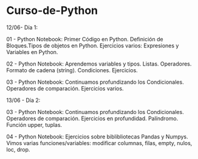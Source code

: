 # Curso-de-Python


12/06- Día 1:


01 - Python Notebook: Primer Código en Python. Definición de Bloques.Tipos de objetos en Python. Ejercicios varios: Expresiones y Variables en Python.


02 - Python Notebook: Aprendemos variables y tipos. Listas. Operadores. Formato de cadena (string). Condiciones. Ejercicios.


03 - Python Notebook: Continuamos profundizando los Condicionales. Operadores de comparación. Ejercicios varios.


13/06 - Día 2:


03 - Python Notebook: Continuamos profundizando los Condicionales. Operadores de comparación. Ejercicios en profundidad. Palíndromo. Función upper, tuplas.


04 - Python Notebook: Ejercicios sobre biblibliotecas Pandas y Numpys. Vimos varias funciones/variables: modificar columnas, filas, empty, nulos, loc, drop.
